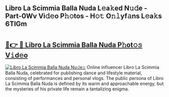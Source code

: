 ## Libro La Scimmia Balla Nuda L𝚎a𝚔ed N𝚞𝚍e - Part-0Wv Vi𝚍𝚎o P𝚑𝚘tos - H𝚘𝚝 O𝚗𝚕yf𝚊ns L𝚎a𝚔s 6TIGm

# <h2><a href="http://kf8ijr.oniu.top/?m=Libro+La+Scimmia+Balla+Nuda">🔗👉 🔴 Libro La Scimmia Balla Nuda P𝚑ot𝚘𝚜 V𝚒d𝚎o</a></h2>

[![Libro La Scimmia Balla Nuda Nu𝚍e𝚜](https://i.imgur.com/0qMVB7G.gif)](http://kf8ijr.oniu.top/?m=Libro+La+Scimmia+Balla+Nuda)
Online influencer Libro La Scimmia Balla Nuda, celebrated for publishing dance and lifestyle material, consisting of performances and personal vlogs. The public persona of Libro La Scimmia Balla Nuda is defined by its warm and approachable energy, but the mysteries of his private life remain a tantalizing enigma.  
